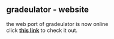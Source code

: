 ## gradeulator - website
the web port of gradeulator is now online  
click **[this link](https://furqan17.github.io/gradeulator)** to check it out.

